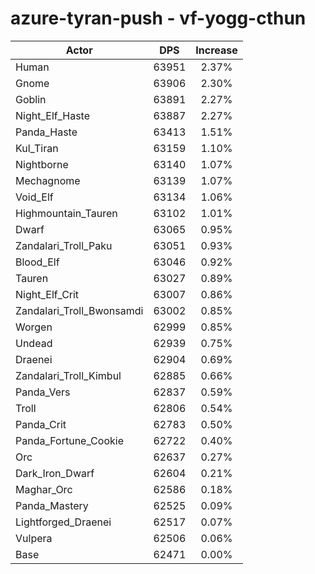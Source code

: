 # azure-tyran-push - vf-yogg-cthun
| Actor | DPS | Increase |
|---|:---:|:---:|
|Human|63951|2.37%|
|Gnome|63906|2.30%|
|Goblin|63891|2.27%|
|Night_Elf_Haste|63887|2.27%|
|Panda_Haste|63413|1.51%|
|Kul_Tiran|63159|1.10%|
|Nightborne|63140|1.07%|
|Mechagnome|63139|1.07%|
|Void_Elf|63134|1.06%|
|Highmountain_Tauren|63102|1.01%|
|Dwarf|63065|0.95%|
|Zandalari_Troll_Paku|63051|0.93%|
|Blood_Elf|63046|0.92%|
|Tauren|63027|0.89%|
|Night_Elf_Crit|63007|0.86%|
|Zandalari_Troll_Bwonsamdi|63002|0.85%|
|Worgen|62999|0.85%|
|Undead|62939|0.75%|
|Draenei|62904|0.69%|
|Zandalari_Troll_Kimbul|62885|0.66%|
|Panda_Vers|62837|0.59%|
|Troll|62806|0.54%|
|Panda_Crit|62783|0.50%|
|Panda_Fortune_Cookie|62722|0.40%|
|Orc|62637|0.27%|
|Dark_Iron_Dwarf|62604|0.21%|
|Maghar_Orc|62586|0.18%|
|Panda_Mastery|62525|0.09%|
|Lightforged_Draenei|62517|0.07%|
|Vulpera|62506|0.06%|
|Base|62471|0.00%|
